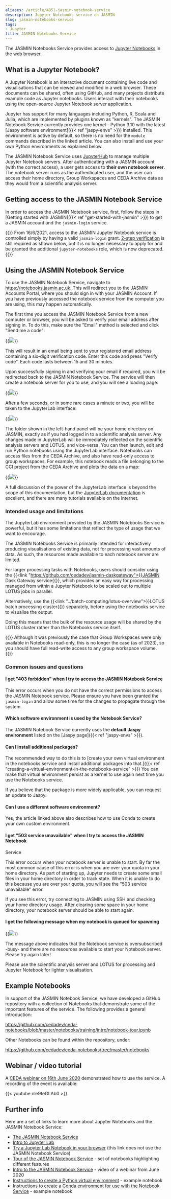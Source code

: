 ```yaml
---
aliases: /article/4851-jasmin-notebook-service
description: Jupyter Notebooks service on JASMIN
slug: jasmin-notebooks-service
tags:
- Jupyter
title: JASMIN Notebooks Service
---
```


The JASMIN Notebooks Service provides access to [Jupyter
Notebooks](https://jupyter.org/) in the web browser.

## What is a Jupyter Notebook?

A Jupyter Notebook is an interactive document containing live code and
visualisations that can be viewed and modified in a web browser. These
documents can be shared, often using GitHub, and many projects distribute
example code as Jupyter notebooks. Users interact with their notebooks using
the open-source Jupyter Notebook server application.

Jupyter has support for many languages including Python, R, Scala and Julia,
which are implemented by plugins known as "kernels". The JASMIN Notebook
Service currently provides one kernel - Python 3.10 with the latest [Jaspy
software environment]({{< ref "jaspy-envs" >}}) installed. This environment is
active by default, so there is no need for the `module` commands described in
the linked article. You can also install and use your own Python environments
as explained below.

The JASMIN Notebook Service uses
[JupyterHub](https://jupyter.org/hub) to manage multiple Jupyter Notebook
servers. After authenticating with a JASMIN account (with the correct access),
a user gets access to **their own notebook server**. The notebook server runs as
the authenticated user, and the user can access their home directory, Group
Workspaces and CEDA Archive data as they would from a scientific analysis
server.

## Getting access to the JASMIN Notebook Service

In order to access the JASMIN Notebook service, first, follow the steps in
[Getting started with JASMIN]({{< ref "get-started-with-jasmin" >}}) to get a
JASMIN account and the `jasmin-login` service.

{{<alert type="info">}}
From 16/6/2021, access to the JASMIN Jupyter Notebook service
is controlled simply by having a valid `jasmin-login` grant. [2-step
verification](http://notebooks.jasmin.ac.uk/) is still required as shown
below, but it is no longer necessary to apply for and be granted the
additional `jupyter-notebooks` role, which is now deprecated.
{{</alert>}}

## Using the JASMIN Notebook Service

To use the JASMIN Notebook Service, navigate to
<https://notebooks.jasmin.ac.uk>. This will redirect you to the JASMIN
Accounts Portal, where you should sign in with your JASMIN Account. If you
have previously accessed the notebook service from the computer you are using,
this may happen automatically.

The first time you access the JASMIN Notebook Service from a new computer or
browser, you will be asked to verify your email address after signing in. To
do this, make sure the "Email" method is selected and click "Send me a code":

{{<image src="img/docs/jasmin-notebooks-service/file-9fa76fPQdE.png" caption="Sign in with 2-factor authentication">}}

This will result in an email being sent to your registered email address
containing a six-digit verification code. Enter this code and press "Verify
code". Each code lasts between 15 and 30 minutes.

Upon successfully signing in and verifying your email if required, you will be
redirected back to the JASMIN Notebook Service. The service will then create a
notebook server for you to use, and you will see a loading page:

{{<image src="img/docs/jasmin-notebooks-service/file-nkDFYlwSg1.png" caption="Loading page">}}

After a few seconds, or in some rare cases a minute or two, you will be taken
to the JupyterLab interface:

{{<image src="img/docs/jasmin-notebooks-service/file-fhTnvJz3xx.png" caption="JupyterLab interface">}}

The folder shown in the left-hand panel will be your home directory on JASMIN,
exactly as if you had logged in to a scientific analysis server. Any changes
made in JupyterLab will be immediately reflected on the scientific analysis
servers and LOTUS, and vice-versa. You can then launch, edit and run Python
notebooks using the JupyterLab interface. Notebooks can access files from the
CEDA Archive, and also have read-only access to group workspaces. For example,
this notebook reads a file belonging to the CCI project from the CEDA Archive
and plots the data on a map:

{{<image src="img/docs/jasmin-notebooks-service/file-LvHEu70CM6.png" caption="Example notebook">}}

A full discussion of the power of the JupyterLab interface is beyond the scope
of this documentation, but the [JupyterLab
documentation](https://jupyterlab.readthedocs.io/en/stable/) is excellent, and
there are many tutorials available on the internet.

### Intended usage and limitations

The JupyterLab environment provided by the JASMIN Notebooks Service is
powerful, but it has some limitations that reflect the type of usage that we
want to encourage.

The JASMIN Notebooks Service is primarily intended for interactively producing visualisations
of existing data, not for processing vast amounts of data. As such, the
resources made available to each notebook server are limited.

For larger processing tasks with Notebooks, users
should consider using the {{<link "https://github.com/cedadev/jasmin-daskgateway">}}JASMIN Dask Gateway service{{</link>}}, which provides an easy way for processing managed from within a Jupyter Notebook to be scaled out to multiple LOTUS jobs in parallel.

Alternatively, use the {{<link "../batch-computing/lotus-overview">}}LOTUS batch processing cluster{{</link>}}
separately, before using the notebooks service to visualise the output.

Doing this means that the bulk of the resource usage will be shared by the LOTUS cluster rather than the Notebooks service itself.

{{<alert type="info">}}
Although it was previously the case that Group Workspaces were only available in Notebooks read-only, this is no longer the case (as of 2023), so you should have full read-write access to any group workspace volume.
{{</alert>}}

### Common issues and questions

#### I get "403 forbidden" when I try to access the JASMIN Notebook Service

This error occurs when you do not have the correct permissions to access the
JASMIN Notebook service. Please ensure you have been granted the `jasmin-login` and allow some time for the changes to propagate through the system.

#### Which software environment is used by the Notebook Service?

The JASMIN Notebook Service currently uses the **default Jaspy environment**
listed on the [Jaspy page]({{< ref "jaspy-envs" >}}).

#### Can I install additional packages?

The recommended way to do this is to [create your own virtual environment in
the notebooks service and install additional packages into that.]({{< ref "creating-a-virtual-environment-in-the-notebooks-service" >}})
You can
make that virtual environment persist as a kernel to use again next time you
use the Notebooks service.

If you believe that the package is more widely applicable, you can request an
update to Jaspy.

#### Can I use a different software environment?

Yes, the article linked above also describes how to use Conda to create your
own custom environment.

#### I get "503 service unavailable" when I try to access the JASMIN Notebook
Service

This error occurs when your notebook server is unable to start. By far the
most common cause of this error is when you are over your quota in your home
directory. As part of starting up, Jupyter needs to create some small files in
your home directory in order to track state. When it is unable to do this
because you are over your quota, you will see the "503 service unavailable"
error.

If you see this error, try connecting to JASMIN using SSH and checking your
home directory usage. After clearing some space in your home directory, your
notebook server should be able to start again.

#### I get the following message when my notebook is queued for spawning

{{<image src="img/docs/jasmin-notebooks-service/file-NHYStoV3nD.png" caption="Error message">}}

The message above indicates that the Notebook service
is oversubscribed -busy- and there are no resources available to start your
Notebook server. Please try again later!

Please use the scientific analysis server and LOTUS for processing and Jupyter
Notebook for lighter visualisation.

## Example Notebooks

In support of the JASMIN Notebook Service, we have developed a GitHub
repository with a collection of Notebooks that demonstrate some of the
important features of the service. The following provides a general
introduction:

<https://github.com/cedadev/ceda-notebooks/blob/master/notebooks/training/intro/notebook-tour.ipynb>

Other Notebooks can be found within the repository, under:

<https://github.com/cedadev/ceda-notebooks/tree/master/notebooks>

## Webinar / video tutorial

A [CEDA webinar on 16th June 2020](https://www.ceda.ac.uk/events/past/jasmin-notebook-service-webinar/) demonstrated how to use the service. A recording of the event is available:

{{< youtube nle9teGLAb0 >}}

## Further info

Here are a set of links to learn more about Jupyter Notebooks and the JASMIN
Notebook Service:

- [The JASMIN Notebook Service](https://notebooks.jasmin.ac.uk/)
- [Intro to Jupyter Lab](https://jupyter.org/)
- [Try a Jupyter Lab Notebook in your browser](https://jupyter.org/try) (this link does not use the JASMIN Notebook Service)
- [Tour of the JASMIN Notebook Service](https://github.com/cedadev/ceda-notebooks/tree/master/notebooks/training/intro) \- set of notebooks highlighting different features
- [Intro to the JASMIN Notebook Service](https://www.ceda.ac.uk/events/demo-of-the-jasmin-notebook-service-webinar/) \- video of a webinar from June 2020
- [Instructions to create a Python virtual environment](https://github.com/cedadev/ceda-notebooks/blob/master/notebooks/training/rerunnable-virtualenv-maker.ipynb) \- example notebook
- [Instructions to create a Conda environment for use with the Notebook Service](https://github.com/cedadev/ceda-notebooks/blob/master/notebooks/docs/add_conda_envs.ipynb) \- example notebook
